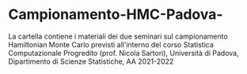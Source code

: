 # Campionamento-HMC-Padova-
La cartella contiene i materiali dei due seminari sul campionamento Hamiltonian Monte Carlo previsti all'interno del corso Statistica Computazionale Progredito (prof. Nicola Sartori), Università di Padova, Dipartimento di Scienze Statistiche, AA 2021-2022
